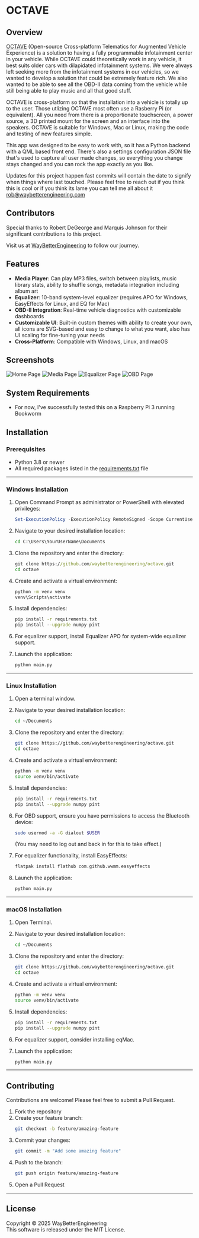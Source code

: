 # OCTAVE

## Overview
[OCTAVE](https://octave.waybetterengineering.com/) (Open-source Cross-platform Telematics for Augmented Vehicle Experience) is a solution to having a fully programmable infotainment center in your vehicle. While OCTAVE could theoretically work in any vehicle, it best suits older cars with dilapidated infotainment systems. We were always left seeking more from the infotainment systems in our vehicles, so we wanted to develop a solution that could be extremely feature rich. We also wanted to be able to see all the OBD-II data coming from the vehicle while still being able to play music and all that good stuff.

OCTAVE is cross-platform so that the installation into a vehicle is totally up to the user. Those utlizing OCTAVE most often use a Rasberry Pi (or equivalent). All you need from there is a proportionate touchscreen, a power source, a 3D printed mount for the screen and an interface into the speakers. OCTAVE is suitable for Windows, Mac or Linux, making the code and testing of new features simple.

This app was designed to be easy to work with, so it has a Python backend with a QML based front end. There's also a settings configuration JSON file that's used to capture all user made changes, so everything you change stays changed and you can rock the app exactly as you like.

Updates for this project happen fast commits will contain the date to signify when things where last touched. Please feel free to reach out if you think this is cool or if you think its lame you can tell me all about it rob@waybetterengineering.com

## Contributors
Special thanks to Robert DeGeorge and Marquis Johnson for their significant contributions to this project.

Visit us at [WayBetterEngineering](https://www.waybetterengineering.com/) to follow our journey.

## Features
- **Media Player**: Can play MP3 files, switch between playlists, music library stats, ability to shuffle songs, metadata integration including album art
- **Equalizer**: 10-band system-level equalizer (requires APO for Windows, EasyEffects for Linux, and EQ for Mac)
- **OBD-II Integration**: Real-time vehicle diagnostics with customizable dashboards
- **Customizable UI**: Built-in custom themes with ability to create your own, all icons are SVG-based and easy to change to what you want, also has UI scaling for fine-tuning your needs
- **Cross-Platform**: Compatible with Windows, Linux, and macOS

## Screenshots
![Home Page](frontend/assets/readme/home_page.png)
![Media Page](frontend/assets/readme/media_room.png)
![Equalizer Page](frontend/assets/readme/equalizer_page.png)
![OBD Page](frontend/assets/readme/obd_page.png)

## System Requirements
- For now, I've successfully tested this on a Raspberry Pi 3 running Bookworm

## Installation

### Prerequisites
- Python 3.8 or newer
- All required packages listed in the [requirements.txt](requirements.txt) file

---

### Windows Installation

1. Open Command Prompt as administrator or PowerShell with elevated privileges:
   ```powershell
   Set-ExecutionPolicy -ExecutionPolicy RemoteSigned -Scope CurrentUser
   ```

2. Navigate to your desired installation location:
   ```cmd
   cd C:\Users\YourUserName\Documents
   ```

3. Clone the repository and enter the directory:
   ```cmd
   git clone https://github.com/waybetterengineering/octave.git
   cd octave
   ```

4. Create and activate a virtual environment:
   ```cmd
   python -m venv venv
   venv\Scripts\activate
   ```

5. Install dependencies:
   ```cmd
   pip install -r requirements.txt
   pip install --upgrade numpy pint
   ```

6. For equalizer support, install Equalizer APO for system-wide equalizer support.

7. Launch the application:
   ```cmd
   python main.py
   ```

---

### Linux Installation

1. Open a terminal window.

2. Navigate to your desired installation location:
   ```bash
   cd ~/Documents
   ```

3. Clone the repository and enter the directory:
   ```bash
   git clone https://github.com/waybetterengineering/octave.git
   cd octave
   ```

4. Create and activate a virtual environment:
   ```bash
   python -m venv venv
   source venv/bin/activate
   ```

5. Install dependencies:
   ```bash
   pip install -r requirements.txt
   pip install --upgrade numpy pint
   ```

6. For OBD support, ensure you have permissions to access the Bluetooth device:
   ```bash
   sudo usermod -a -G dialout $USER
   ```
   (You may need to log out and back in for this to take effect.)

7. For equalizer functionality, install EasyEffects:
   ```bash
   flatpak install flathub com.github.wwmm.easyeffects
   ```

8. Launch the application:
   ```bash
   python main.py
   ```

---

### macOS Installation

1. Open Terminal.

2. Navigate to your desired installation location:
   ```bash
   cd ~/Documents
   ```

3. Clone the repository and enter the directory:
   ```bash
   git clone https://github.com/waybetterengineering/octave.git
   cd octave
   ```

4. Create and activate a virtual environment:
   ```bash
   python -m venv venv
   source venv/bin/activate
   ```

5. Install dependencies:
   ```bash
   pip install -r requirements.txt
   pip install --upgrade numpy pint
   ```

6. For equalizer support, consider installing eqMac.

7. Launch the application:
   ```bash
   python main.py
   ```

---

## Contributing
Contributions are welcome! Please feel free to submit a Pull Request.

1. Fork the repository  
2. Create your feature branch:  
   ```bash
   git checkout -b feature/amazing-feature
   ```
3. Commit your changes:  
   ```bash
   git commit -m "Add some amazing feature"
   ```
4. Push to the branch:  
   ```bash
   git push origin feature/amazing-feature
   ```
5. Open a Pull Request  

---


## License
Copyright © 2025 WayBetterEngineering  
This software is released under the MIT License.
